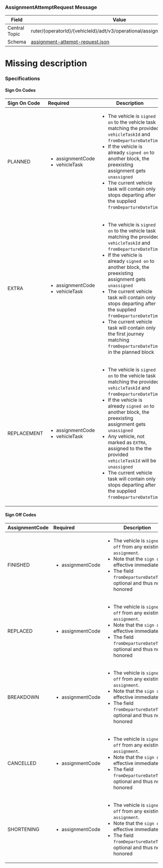### AssignmentAttemptRequest Message
| Field         | Value                                                                                                                    |
|---------------|--------------------------------------------------------------------------------------------------------------------------|
| Central Topic | ruter/{operatorId}/{vehicleId}/adt/v3/operational/assignment/attempt/request                                             |
| Schema        | [ assignment-attempt-request.json ](json-schemas/operational/assignment/attempt/request/assignment-attempt-request.json) |

# Missing description

### Specifications
#### Sign On Codes
| Sign On Code   | Required                                                    | Description                                                                                                                                                                                                                                                                                                                                                                                                                                                                                          |
|:---------------|:------------------------------------------------------------|------------------------------------------------------------------------------------------------------------------------------------------------------------------------------------------------------------------------------------------------------------------------------------------------------------------------------------------------------------------------------------------------------------------------------------------------------------------------------------------------------|
| PLANNED        | <ul> <li> assignmentCode </li> <li> vehicleTask </li> </ul> | <ul> <li> The vehicle is `signed on` to the vehicle task matching the provided  `vehicleTaskId`  and  `fromDepartureDateTime` </li> <li> If the vehicle is already `signed on` to another block, the preexisting assignment gets `unassigned` </li> <li>The current vehicle task will contain only stops departing after the supplied `fromDepartureDateTime`</li> </ul>                                                                                                                             |
| EXTRA          | <ul> <li> assignmentCode </li> <li> vehicleTask </li> </ul> | <ul> <li> The vehicle is `signed on` to the vehicle task matching the provided  `vehicleTaskId`  and  `fromDepartureDateTime` </li> <li> If the vehicle is already `signed on` to another block, the preexisting assignment gets `unassigned` </li> <li>The current vehicle task will contain only stops departing after the supplied `fromDepartureDateTime`</li> <li>The current vehicle task will contain only the first journey matching `fromDepartureDateTime` in the planned block</li> </ul> |
| REPLACEMENT    | <ul> <li> assignmentCode </li> <li> vehicleTask </li> </ul> | <ul> <li> The vehicle is `signed on` to the vehicle task matching the provided  `vehicleTaskId`  and  `fromDepartureDateTime` </li> <li> If the vehicle is already `signed on` to another block, the preexisting assignment gets `unassigned` </li> <li>Any vehicle, not marked as `EXTRA`, assigned to the the provided `vehicleTaskId` will be `unassigned`</li> <li>The current vehicle task will contain only stops departing after the supplied `fromDepartureDateTime`</li> </li></ul>         |

#### Sign Off Codes
| AssignmentCode | Required                             | Description                                                                                                                                                                                                              |
|:---------------|:-------------------------------------|--------------------------------------------------------------------------------------------------------------------------------------------------------------------------------------------------------------------------|
| FINISHED       | <ul> <li> assignmentCode </li> </ul> | <ul> <li> The vehicle is `signed off` from any existing `assignment`.</li> <li> Note that the `sign off` is effective immediately.</li> <li>The field `fromDepartureDateTime`is optional and thus not honored</li> </ul> |
| REPLACED       | <ul> <li> assignmentCode </li> </ul> | <ul> <li> The vehicle is `signed off` from any existing `assignment`.</li> <li> Note that the `sign off` is effective immediately.</li> <li>The field `fromDepartureDateTime`is optional and thus not honored</li> </ul> |
| BREAKDOWN      | <ul> <li> assignmentCode </li> </ul> | <ul> <li> The vehicle is `signed off` from any existing `assignment`.</li> <li> Note that the `sign off` is effective immediately.</li> <li>The field `fromDepartureDateTime`is optional and thus not honored</li> </ul> |
| CANCELLED      | <ul> <li> assignmentCode </li> </ul> | <ul> <li> The vehicle is `signed off` from any existing `assignment`.</li> <li> Note that the `sign off` is effective immediately.</li> <li>The field `fromDepartureDateTime`is optional and thus not honored</li> </ul> |
| SHORTENING     | <ul> <li> assignmentCode </li> </ul> | <ul> <li> The vehicle is `signed off` from any existing `assignment`.</li> <li> Note that the `sign off` is effective immediately.</li> <li>The field `fromDepartureDateTime`is optional and thus not honored</li> </ul> |
